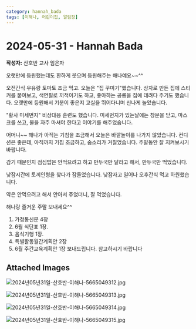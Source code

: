 ```yaml
---
category: hannah_bada
tags: [이해나, 어린이집, 알림장]
---
```


# 2024-05-31 - Hannah Bada

**작성자:** 산호반 교사 임은자  

오랫만에 등원했는데도 환하게 웃으며 등원해주는 해나예요~~^^

오전간식 우유랑 토마토 조금 먹고. 오늘은 "집 꾸미기"했습니다. 상자로 만든 집에 스티커를 붙여보고, 색연필로 끼적이기도 하고, 좋아하는 공룡을 집에 데려다 주기도 했습니다. 오랫만에 등원해서 기분이 좋은지 교실을 뛰어다니며 신나게 놀았습니다.

"황사 미세먼지" 비상대응 훈련도 했습니다. 미세먼지가 있는날에는 창문을 닫고, 마스크를 쓰고, 물을 자주 마셔야 한다고 이야기를 해주었습니다.

어머니~~ 해나가 아직는 기침을 조금해서 오늘은 바깥놀이를 나가지 않았습니다. 컨디션은 좋은데, 아직까지 기침 조금하고, 숨소리가 거칠었습니다. 주말동안 잘 지켜보시기 바랍니다.

감기 때문인지 점심밥은 안먹으려고 하고 만두국만 달라고 해서, 만두국만 먹었습니다.

낮잠시간에 토끼인형을 찾다가 잠들었습니다.  낮잠자고 일어나 오후간식 먹고 하원했습니다.

약은 안먹으려고 해서 안아서 주었더니, 잘 먹었습니다.

해나랑 즐거운 주말 보내세요^^

1. 가정통신문 4장
2. 6월 식단표 1장.
3. 음식기행 1장.
4. 특별활동월간계획안 2장
5. 6월 주간교육계획안 1장
 보내드립니다. 참고하시기 바랍니다

## Attached Images
![2024년05년31일-산호반-이해나-5665049312.jpg](d:\Users\hannah\Downloads\kids\photo\2024년05년31일-산호반-이해나-5665049312.jpg)

![2024년05년31일-산호반-이해나-5665049313.jpg](d:\Users\hannah\Downloads\kids\photo\2024년05년31일-산호반-이해나-5665049313.jpg)

![2024년05년31일-산호반-이해나-5665049314.jpg](d:\Users\hannah\Downloads\kids\photo\2024년05년31일-산호반-이해나-5665049314.jpg)

![2024년05년31일-산호반-이해나-5665049315.jpg](d:\Users\hannah\Downloads\kids\photo\2024년05년31일-산호반-이해나-5665049315.jpg)

